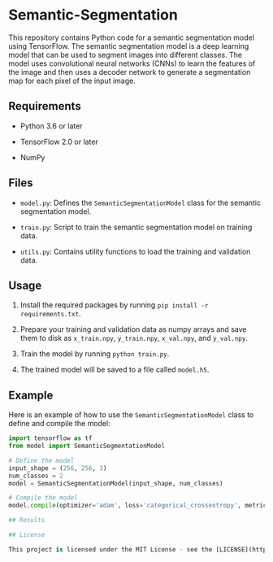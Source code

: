 # Semantic-Segmentation

This repository contains Python code for a semantic segmentation model using TensorFlow. The semantic segmentation model is a deep learning model that can be used to segment images into different classes. The model uses convolutional neural networks (CNNs) to learn the features of the image and then uses a decoder network to generate a segmentation map for each pixel of the input image.

## Requirements

* Python 3.6 or later

* TensorFlow 2.0 or later

* NumPy

## Files

* `model.py`: Defines the `SemanticSegmentationModel` class for the semantic segmentation model.

* `train.py`: Script to train the semantic segmentation model on training data.

* `utils.py`: Contains utility functions to load the training and validation data.


## Usage

1. Install the required packages by running `pip install -r requirements.txt`.

2. Prepare your training and validation data as numpy arrays and save them to disk as `x_train.npy`, `y_train.npy`, `x_val.npy`, and `y_val.npy`.

3. Train the model by running `python train.py`.

4. The trained model will be saved to a file called `model.h5`.

## Example

Here is an example of how to use the `SemanticSegmentationModel` class to define and compile the model:

```python
import tensorflow as tf
from model import SemanticSegmentationModel

# Define the model
input_shape = (256, 256, 3)
num_classes = 2
model = SemanticSegmentationModel(input_shape, num_classes)

# Compile the model
model.compile(optimizer='adam', loss='categorical_crossentropy', metrics=['accuracy'])

## Results

## License

This project is licensed under the MIT License - see the [LICENSE](https://github.com/ArminMasoumian/Semantic-Segmentation/blob/main/LICENSE) file for details.
